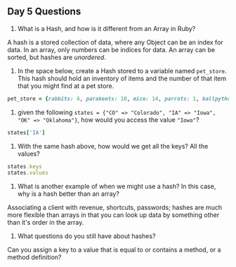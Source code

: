 ## Day 5 Questions

1. What is a Hash, and how is it different from an Array in Ruby?

A hash is a stored collection of data, where any Object can be an index for data. In an array, only numbers can be indices for data.
An array can be sorted, but hashes are *unordered*.  

1. In the space below, create a Hash stored to a variable named `pet_store`.  This hash should hold an inventory of items and the number of that item that you might find at a pet store.

```ruby
pet_store = {rabbits: 4, parakeets: 10, mice: 14, parrots: 1, ballpythons: 2}
```

1. given the following `states = {"CO" => "Colorado", "IA" => "Iowa", "OK" => "Oklahoma"}`, how would you access the value `"Iowa"`?

```ruby
states['IA']
```

1. With the same hash above, how would we get all the keys?  All the values?

```Ruby
states.keys
states.values
```

1. What is another example of when we might use a hash?  In this case, why is a hash better than an array?

Associating a client with revenue, shortcuts, passwords; hashes are much more flexible than arrays in that you can look up data by something other than it's order in the array.

1. What questions do you still have about hashes?

Can you assign a key to a value that is equal to or contains a method, or a method definition?
